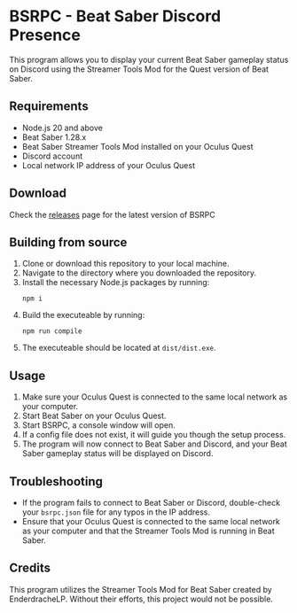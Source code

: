# BSRPC - Beat Saber Discord Presence

This program allows you to display your current Beat Saber gameplay status on Discord using the Streamer Tools Mod for the Quest version of Beat Saber.

## Requirements

- Node.js 20 and above
- Beat Saber 1.28.x
- Beat Saber Streamer Tools Mod installed on your Oculus Quest
- Discord account
- Local network IP address of your Oculus Quest

## Download

Check the [releases](https://github.com/HorizonCode/BSRPC/releases) page for the latest version of BSRPC

## Building from source

1. Clone or download this repository to your local machine.
2. Navigate to the directory where you downloaded the repository.
3. Install the necessary Node.js packages by running:
   ```
   npm i
   ```
4. Build the executeable by running:
   ```
   npm run compile
   ```
5. The executeable should be located at `dist/dist.exe`.

## Usage

1. Make sure your Oculus Quest is connected to the same local network as your computer.
2. Start Beat Saber on your Oculus Quest.
3. Start BSRPC, a console window will open.
4. If a config file does not exist, it will guide you though the setup process.
5. The program will now connect to Beat Saber and Discord, and your Beat Saber gameplay status will be displayed on Discord.

## Troubleshooting

- If the program fails to connect to Beat Saber or Discord, double-check your `bsrpc.json` file for any typos in the IP address.
- Ensure that your Oculus Quest is connected to the same local network as your computer and that the Streamer Tools Mod is running in Beat Saber.

## Credits

This program utilizes the Streamer Tools Mod for Beat Saber created by EnderdracheLP. Without their efforts, this project would not be possible.
